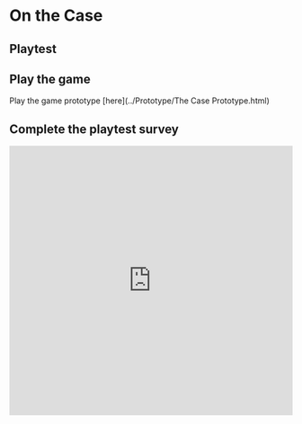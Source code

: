 # On the Case
## Playtest

## Play the game
Play the game prototype [here](../Prototype/The Case Prototype.html)

## Complete the playtest survey

<iframe width="640px" height= "480px" src= "https://forms.office.com/Pages/ResponsePage.aspx?id=FRGudvwe8kqlNuKyRDrxoHGCpJFMT9hNqJA-0KZ58zdUNzVHQ1U2UkpNOUpKRTg5OFdKNUdRM0xYSS4u&embed=true" frameborder= "0" marginwidth= "0" marginheight= "0" style= "border: none; max-width:100%; max-height:100vh" allowfullscreen webkitallowfullscreen mozallowfullscreen msallowfullscreen> </iframe>
